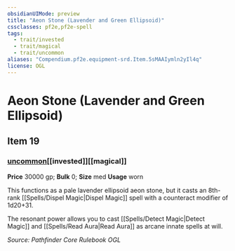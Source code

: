 ```yaml
---
obsidianUIMode: preview
title: "Aeon Stone (Lavender and Green Ellipsoid)"
cssclasses: pf2e,pf2e-spell
tags:
  - trait/invested
  - trait/magical
  - trait/uncommon
aliases: "Compendium.pf2e.equipment-srd.Item.5sMAAIymln2yIl4q"
license: OGL
---
```

# Aeon Stone (Lavender and Green Ellipsoid)
## Item 19
### [uncommon](uncommon "Uncommon Rarity Trait")[[invested]][[magical]]


**Price** 30000 gp; 
**Bulk** 0; **Size** med
**Usage** worn

This functions as a pale lavender ellipsoid aeon stone, but it casts an 8th-rank [[Spells/Dispel Magic|Dispel Magic]] spell with a counteract modifier of 1d20+31.

The resonant power allows you to cast [[Spells/Detect Magic|Detect Magic]] and [[Spells/Read Aura|Read Aura]] as arcane innate spells at will.

*Source: Pathfinder Core Rulebook*
*OGL*